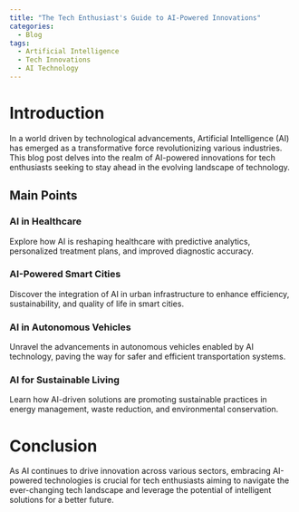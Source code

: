 ```yaml
---
title: "The Tech Enthusiast's Guide to AI-Powered Innovations"
categories:
  - Blog
tags:
  - Artificial Intelligence
  - Tech Innovations
  - AI Technology
---
```


# Introduction
In a world driven by technological advancements, Artificial Intelligence (AI) has emerged as a transformative force revolutionizing various industries. This blog post delves into the realm of AI-powered innovations for tech enthusiasts seeking to stay ahead in the evolving landscape of technology.

## Main Points
### AI in Healthcare
Explore how AI is reshaping healthcare with predictive analytics, personalized treatment plans, and improved diagnostic accuracy.

### AI-Powered Smart Cities
Discover the integration of AI in urban infrastructure to enhance efficiency, sustainability, and quality of life in smart cities.

### AI in Autonomous Vehicles
Unravel the advancements in autonomous vehicles enabled by AI technology, paving the way for safer and efficient transportation systems.

### AI for Sustainable Living
Learn how AI-driven solutions are promoting sustainable practices in energy management, waste reduction, and environmental conservation.

# Conclusion
As AI continues to drive innovation across various sectors, embracing AI-powered technologies is crucial for tech enthusiasts aiming to navigate the ever-changing tech landscape and leverage the potential of intelligent solutions for a better future.